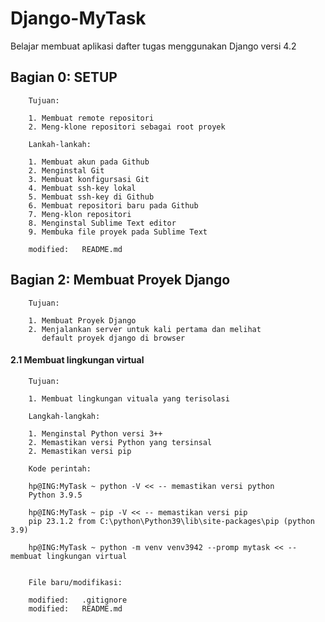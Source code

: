 # Django-MyTask
Belajar membuat aplikasi dafter tugas menggunakan Django versi 4.2


## Bagian 0: SETUP
        
        Tujuan:

        1. Membuat remote repositori
        2. Meng-klone repositori sebagai root proyek

        Lankah-lankah:

        1. Membuat akun pada Github
        2. Menginstal Git
        3. Membuat konfigursasi Git
        4. Membuat ssh-key lokal
        5. Membuat ssh-key di Github
        6. Membuat repositori baru pada Github
        7. Meng-klon repositori
        8. Menginstal Sublime Text editor
        9. Membuka file proyek pada Sublime Text

        modified:   README.md
        

## Bagian 2: Membuat Proyek Django
        
        Tujuan:

        1. Membuat Proyek Django
        2. Menjalankan server untuk kali pertama dan melihat 
           default proyek django di browser


#### 2.1 Membuat lingkungan virtual 

        Tujuan:

        1. Membuat lingkungan vituala yang terisolasi

        Langkah-langkah:

        1. Menginstal Python versi 3++
        2. Memastikan versi Python yang tersinsal
        2. Memastikan versi pip

        Kode perintah:

        hp@ING:MyTask ~ python -V << -- memastikan versi python
        Python 3.9.5

        hp@ING:MyTask ~ pip -V << -- memastikan versi pip
        pip 23.1.2 from C:\python\Python39\lib\site-packages\pip (python 3.9)

        hp@ING:MyTask ~ python -m venv venv3942 --promp mytask << -- membuat lingkungan virtual


        File baru/modifikasi:

        modified:   .gitignore
        modified:   README.md

        
















